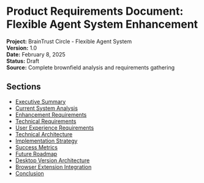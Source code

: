 # Product Requirements Document: Flexible Agent System Enhancement

**Project:** BrainTrust Circle - Flexible Agent System  
**Version:** 1.0  
**Date:** February 8, 2025  
**Status:** Draft  
**Source:** Complete brownfield analysis and requirements gathering  

## Sections

- [Executive Summary](./executive-summary.md)
- [Current System Analysis](./current-system-analysis.md)
- [Enhancement Requirements](./enhancement-requirements.md)
- [Technical Requirements](./technical-requirements.md)
- [User Experience Requirements](./user-experience-requirements.md)
- [Technical Architecture](./technical-architecture.md)
- [Implementation Strategy](./implementation-strategy.md)
- [Success Metrics](./success-metrics.md)
- [Future Roadmap](./future-roadmap.md)
- [Desktop Version Architecture](./desktop-version-architecture.md)
- [Browser Extension Integration](./browser-extension-integration.md)
- [Conclusion](./conclusion.md)